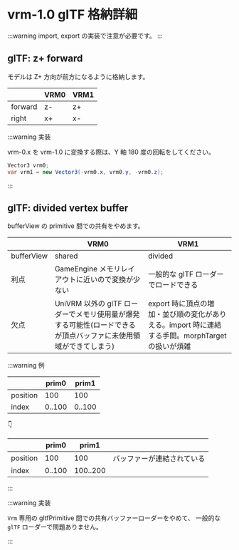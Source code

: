 # vrm-1.0 glTF 格納詳細

:::warning
import, export の実装で注意が必要です。
:::

## glTF: z+ forward

モデルは Z+ 方向が前方になるように格納します。

|         | VRM0 | VRM1 |
| ------- | ---- | ---- |
| forward | z-   | z+   |
| right   | x+   | x-   |

:::warning 実装

vrm-0.x を vrm-1.0 に変換する際は、Y 軸 180 度の回転をしてください。

```csharp
Vector3 vrm0;
var vrm1 = new Vector3(-vrm0.x, vrm0.y, -vrm0.z);
```

:::

## glTF: divided vertex buffer

bufferView の primitive 間での共有をやめます。

|            | VRM0                                                                                                            | VRM1                                                                                             |
| ---------- | --------------------------------------------------------------------------------------------------------------- | ------------------------------------------------------------------------------------------------ |
| bufferView | shared                                                                                                          | divided                                                                                          |
| 利点       | GameEngine メモリレイアウトに近いので変換が少ない                                                               | 一般的な glTF ローダーでロードできる                                                             |
| 欠点       | UniVRM 以外の glTF ローダーでメモリ使用量が爆発する可能性(ロードできるが頂点バッファに未使用領域ができてしまう) | export 時に頂点の増加・並び順の変化がありえる。import 時に連結する手間。morphTarget の扱いが煩雑 |

:::warning 例

|          | prim0  | prim1  |
| -------- | ------ | ------ |
| position | 100    | 100    |
| index    | 0..100 | 0..100 |

👇

|          | prim0  | prim1    |                            |
| -------- | ------ | -------- | -------------------------- |
| position | 100    | 100      | バッファーが連結されている |
| index    | 0..100 | 100..200 |                            |

:::

:::warning 実装

`Vrm` 専用の gltfPrimitive 間での共有バッファーローダーをやめて、
一般的な `glTF` ローダーで問題ありません。

:::
